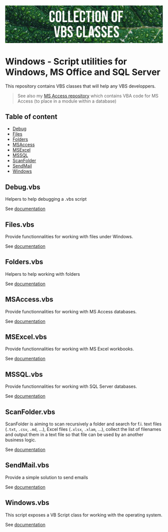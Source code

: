 ![Banner](images/banner.jpg)

# Windows - Script utilities for Windows, MS Office and SQL Server

This repository contains VBS classes that will help any VBS developpers.

> See also my [MS Access repository](https://github.com/cavo789/ms_access) which contains VBA code for MS Access (to place in a module within a database)

## Table of content

- [Debug](#debug)
- [Files](#files)
- [Folders](#folders)
- [MSAccess](#msaccess)
- [MSExcel](#msexcel)
- [MSSQL](#mssql)
- [ScanFolder](#scanfolder)
- [SendMail](#sendmail)
- [Windows](#windows)

## Debug.vbs

Helpers to help debugging a .vbs script

See [documentation](https://github.com/cavo789/vbs_scripts/blob/master/src/classes/Debug.md)

## Files.vbs

Provide functionnalities for working with files under Windows.

See [documentation](https://github.com/cavo789/vbs_scripts/blob/master/src/classes/Files.md)

## Folders.vbs

Helpers to help working with folders

See [documentation](https://github.com/cavo789/vbs_scripts/blob/master/src/classes/Folders.md)

## MSAccess.vbs

Provide functionnalities for working with MS Access databases.

See [documentation](https://github.com/cavo789/vbs_scripts/blob/master/src/classes/MSAccess.md)

## MSExcel.vbs

Provide functionnalities for working with MS Excel workbooks.

See [documentation](https://github.com/cavo789/vbs_scripts/blob/master/src/classes/MSExcel.md)

## MSSQL.vbs

Provide functionnalities for working with SQL Server databases.

See [documentation](https://github.com/cavo789/vbs_scripts/blob/master/src/classes/MSSQL.md)

## ScanFolder.vbs

ScanFolder is aiming to scan recursively a folder and search for f.i. text files (`.txt`, `.csv`, `.md`, ...), Excel files (`.xlsx`, `.xlam`, ...), collect the list of filenames and output them in a text file so that file can be used by an another business logic.

See [documentation](https://github.com/cavo789/vbs_scripts/blob/master/src/classes/ScanFolder.md)

## SendMail.vbs

Provide a simple solution to send emails

See [documentation](https://github.com/cavo789/vbs_scripts/blob/master/src/classes/SendMail.md)

## Windows.vbs

This script exposes a VB Script class for working with the operating system.

See [documentation](https://github.com/cavo789/vbs_scripts/blob/master/src/classes/Windows.md)

